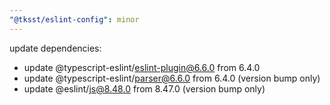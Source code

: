 ```yaml
---
"@tksst/eslint-config": minor
---
```


update dependencies:

- update @typescript-eslint/eslint-plugin@6.6.0 from 6.4.0
- update @typescript-eslint/parser@6.6.0 from 6.4.0 (version bump only)
- update @eslint/js@8.48.0 from 8.47.0 (version bump only)
